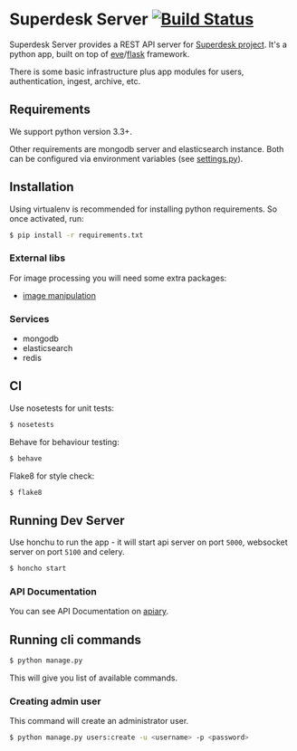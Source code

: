 # Superdesk Server [![Build Status](https://travis-ci.org/superdesk/superdesk-server.png?branch=master)](https://travis-ci.org/superdesk/superdesk-server)

Superdesk Server provides a REST API server for [Superdesk project](https://wiki.sourcefabric.org/x/DgWX).
It's a python app, built on top of [eve](http://python-eve.org/)/[flask](http://flask.pocoo.org/) framework.

There is some basic infrastructure plus app modules for users, authentication, ingest, archive, etc.

## Requirements

We support python version 3.3+.

Other requirements are mongodb server and elasticsearch instance.
Both can be configured via environment variables (see [settings.py](./settings.py)).

## Installation

Using virtualenv is recommended for installing python requirements. So once activated, run:

```sh
$ pip install -r requirements.txt
```

### External libs

For image processing you will need some extra packages:

- [image manipulation](http://pillow.readthedocs.org/en/latest/installation.html#external-libraries)

### Services

- mongodb
- elasticsearch
- redis

## CI

Use nosetests for unit tests:

```sh
$ nosetests
```

Behave for behaviour testing:

```sh
$ behave
```

Flake8 for style check:

```sh
$ flake8
```

## Running Dev Server

Use honchu to run the app - it will start api server on port `5000`, websocket server on port `5100` and celery.

```sh
$ honcho start
```

### API Documentation

You can see API Documentation on [apiary](http://docs.superdesk.apiary.io/).

## Running cli commands

```sh
$ python manage.py
```

This will give you list of available commands.

### Creating admin user

This command will create an administrator user.

```sh
$ python manage.py users:create -u <username> -p <password>
```
